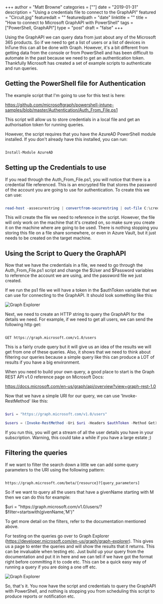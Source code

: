 +++
author = "Matt Browne"
categories = [""]
date = "2019-01-31"
description = "Using a credentials file to connect to the GraphAPI"
featured = "Circuit.jpg"
featuredalt = ""
featuredpath = "date"
linktitle = ""
title = "How to connect to Microsoft GraphAPI with PowerShell"
tags = ["PowerShell, GraphAPI"]
type = "post"
draft = "false"
+++



Using the GraphAPI we can query data from just about any of the Microsoft 365 products.  So if we need to get a list of users or a list of devices in InTune this can all be done with Graph.  However, it's a bit different from getting data from the console or from PowerShell and has been difficult to automate in the past because we need to get an authentication token.  Thankfully Microsoft has created a set of example scripts to authenticate and run queries.

 

## Getting the PowerShell file for Authentication

 

The example script that I'm going to use for this test is here:

 

https://github.com/microsoftgraph/powershell-intune-samples/blob/master/Authentication/Auth_From_File.ps1

 

This script will allow us to store credentials in a local file and get an authorisation token for running queries.

 

However, the script requires that you have the AzureAD PowerShell module installed.  If you don't already have this installed, you can run:

 

```PowerShell

Install-Module AzureAD

```

 

## Setting up the Credentials to use

 

If you read through the Auth_From_File.ps1, you will notice that there is a credential file referenced.  This is an encrypted file that stores the password of the account you are going to use for authentication.  To create this we can use:

 

```PowerShell

read-host -assecurestring | convertfrom-securestring | out-file C:\cred.txt

```
 

This will create the file we need to reference in the script.  However, the file will only work on the machine that it's created on, so make sure you create it on the machine where are going to be used.  There is nothing stopping you storing this file on a file share somewhere, or even in Azure Vault, but it just needs to be created on the target machine.
 

## Using the Script to Query the GraphAPI

 

Now that we have the credentials in a file, we need to go through the Auth_From_File.ps1 script and change the $User and $Password variables to reference the account we are using, and the password file we just created.

 

If we run the ps1 file we will have a token in the $authToken variable that we can use for connecting to the GraphAPI.  It should look something like this:

![Graph Explorer](/img/2019/01/GraphExplorer03.jpg)

 

Next, we need to create an HTTP string to query the GraphAPI for the details we need.  For example, if we need to get all users, we can send the following http get:


```

GET https://graph.microsoft.com/v1.0/users

```
This is a fairly crude query but it will give us an idea of the results we will get from one of these queries.  Also, it shows that we need to think about filtering our queries because a simple query like this can produce a LOT of results if you have a big environment.
 

When you need to build your own query, a good place to start is the Graph REST API v1.0 reference page on Microsoft Docs:

https://docs.microsoft.com/en-us/graph/api/overview?view=graph-rest-1.0


Now that we have a simple URI for our query, we can use 'Invoke-RestMethod' like this:
 

```PowerShell

$uri = "https://graph.microsoft.com/v1.0/users"

$users = (Invoke-RestMethod -Uri $uri -Headers $authToken -Method Get).Value

```
 

If you run this, you will get a stream of all the user details you have in your subscription.  Warning, this could take a while if you have a large estate ;)
 

## Filtering the queries


If we want to filter the search down a little we can add some query parameters to the URI using the following pattern:


```

https://graph.microsoft.com/beta/{resource}?[query_parameters]

```

 

So if we want to query all the users that have a givenName starting with M then we can do this for example:

 

$uri = "https://graph.microsoft.com/v1.0/users/?$filter=startswith(givenName,'M')"

 

To get more detail on the filters, refer to the documentation mentioned above.

 

For testing on the queries go over to Graph Explorer (https://developer.microsoft.com/en-us/graph/graph-explorer).  This gives us a page to enter the queries and will show the results that it returns.  This can be invaluable when testing etc.  Just build up your query from the documentation and put it in here and we can tell if we have got the format right before committing it to code etc.  This can be a quick easy way of running a query if you are doing a one off etc.

 
![Graph Explorer](/img/2019/01/GraphExplorer01.jpg)
 
So, that's it.  You now have the script and credentials to query the GraphAPI with PowerShell, and nothing is stopping you from scheduling this script to produce reports or notification etc.  
 